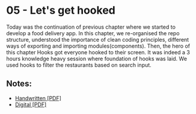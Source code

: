 # 05 - Let's get hooked

Today was the continuation of previous chapter where we started to develop a food delivery app. In this chapter, we re-organised the repo structure, understood the importance of clean coding principles, different ways of exporting and importing modules(components). Then, the hero of this chapter Hooks got everyone hooked to their screen. It was indeed a 3 hours knowledge heavy session where foundation of hooks was laid. We used hooks to filter the restaurants based on search input.

## Notes:

- [Handwritten [PDF]](https://github.com/deltanode/react-playground/blob/main/00-React-Notes/Chapter%2005%20-%20Let's%20get%20Hooked!%20-%20HandWritten%20Notes.pdf)
- [Digital [PDF]](https://github.com/deltanode/react-playground/blob/main/00-React-Notes/Chapter%2005%20-%20Let's%20get%20Hooked!%20-%20Digital%20Notes.pdf)
